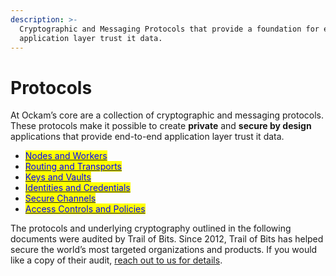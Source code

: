 ```yaml
---
description: >-
  Cryptographic and Messaging Protocols that provide a foundation for end-to-end
  application layer trust it data.
---
```


# Protocols

At Ockam’s core are a collection of cryptographic and messaging protocols. These protocols make it possible to create **private** and **secure by design** applications that provide end-to-end application layer trust it data.

* [<mark style="color:blue;">Nodes and Workers</mark>](nodes.md)
* [<mark style="color:blue;">Routing and Transports</mark>](routing.md)
* [<mark style="color:blue;">Keys and Vaults</mark>](keys.md)
* [<mark style="color:blue;">Identities and Credentials</mark>](identities.md)
* [<mark style="color:blue;">Secure Channels</mark>](secure-channels.md)
* [<mark style="color:blue;">Access Controls and Policies</mark>](access-controls.md)

The protocols and underlying cryptography outlined in the following documents were audited by Trail of Bits. Since 2012, Trail of Bits has helped secure the world’s most targeted organizations and products. If you would like a copy of their audit, [reach out to us for details](https://www.ockam.io/contact/form).&#x20;
